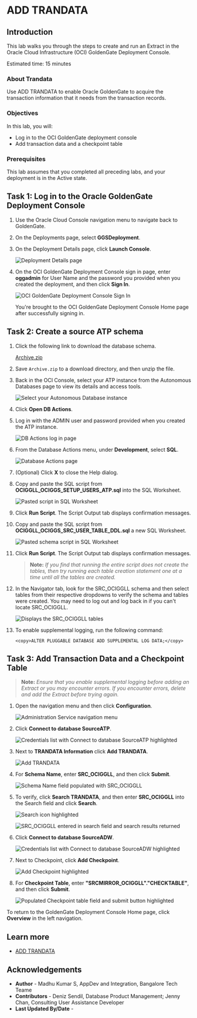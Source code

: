 # ADD TRANDATA

## Introduction

This lab walks you through the steps to create and run an Extract in the Oracle Cloud Infrastructure (OCI) GoldenGate Deployment Console.

Estimated time: 15 minutes

### About Trandata 

Use ADD TRANDATA to enable Oracle GoldenGate to acquire the transaction information that it needs from the transaction records.

### Objectives

In this lab, you will:
* Log in to the OCI GoldenGate deployment console
* Add transaction data and a checkpoint table


### Prerequisites

This lab assumes that you completed all preceding labs, and your deployment is in the Active state.

## Task 1: Log in to the Oracle GoldenGate Deployment Console

1.  Use the Oracle Cloud Console navigation menu to navigate back to GoldenGate.

2.  On the Deployments page, select **GGSDeployment**.

3.  On the Deployment Details page, click **Launch Console**.

    ![Deployment Details page](images/01-03-ggs-launchconsole.png " ")

4.  On the OCI GoldenGate Deployment Console sign in page, enter **oggadmin** for User Name and the password you provided when you created the deployment, and then click **Sign In**.

    ![OCI GoldenGate Deployment Console Sign In](images/01-04.png " ")

    You're brought to the OCI GoldenGate Deployment Console Home page after successfully signing in.

## Task 2: Create a source ATP schema

1.  Click the following link to download the database schema.

    [Archive.zip](./files/Archive.zip)

2.  Save `Archive.zip` to a download directory, and then unzip the file.

3.  Back in the OCI Console, select your ATP instance from the Autonomous Databases page to view its details and access tools.

    ![Select your Autonomous Database instance](./images/02-03-atp.png " ")

4.  Click **Open DB Actions**.

5.  Log in with the ADMIN user and password provided when you created the ATP instance.

    ![DB Actions log in page](./images/02-05-login.png " ")

6.  From the Database Actions menu, under **Development**, select **SQL**.

    ![Database Actions page](./images/02-06-db-actions.png " ")

7.  (Optional) Click **X** to close the Help dialog.

8.  Copy and paste the SQL script from **OCIGGLL\_OCIGGS\_SETUP\_USERS\_ATP.sql** into the SQL Worksheet.

    ![Pasted script in SQL Worksheet](./images/02-08-atp-sql.png " ")

9.  Click **Run Script**. The Script Output tab displays confirmation messages.

10. Copy and paste the SQL script from **OCIGGLL\_OCIGGS\_SRC\_USER\_TABLE\_DDL.sql** a new SQL Worksheet.

    ![Pasted schema script in SQL Worksheet](./images/02-10-atp-schema.png " ")

11. Click **Run Script**. The Script Output tab displays confirmation messages.

	>**Note:** *If you find that running the entire script does not create the tables, then try running each table creation statement one at a time until all the tables are created.*

12. In the Navigator tab, look for the SRC\_OCIGGLL schema and then select tables from their respective dropdowns to verify the schema and tables were created. You may need to log out and log back in if you can't locate SRC\_OCIGGLL.

    ![Displays the SRC\_OCIGGLL tables](./images/02-11-verify.png " ")

13. To enable supplemental logging, run the following command:

    ```
    <copy>ALTER PLUGGABLE DATABASE ADD SUPPLEMENTAL LOG DATA;</copy>
    ```

## Task 3: Add Transaction Data and a Checkpoint Table

> **Note:** *Ensure that you enable supplemental logging before adding an Extract or you may encounter errors. If you encounter errors, delete and add the Extract before trying again.*

1.  Open the navigation menu and then click **Configuration**.

    ![Administration Service navigation menu](images/02-01-nav-config.png " ")

2.  Click **Connect to database SourceATP**.

    ![Credentials list with Connect to database SourceATP highlighted](images/02-02-connect-source.png " ")

3.  Next to **TRANDATA Information** click **Add TRANDATA**.

    ![Add TRANDATA](images/02-03-trandata.png " ")

4.  For **Schema Name**, enter **SRC\_OCIGGLL**, and then click **Submit**.

    ![Schema Name field populated with SRC_OCIGGLL](images/02-04-schema-name.png " ")

5.  To verify, click **Search TRANDATA**, and then enter **SRC\_OCIGGLL** into the Search field and click **Search**.

    ![Search icon highlighted](images/02-05-search.png " ")

    ![SRC_OCIGGLL entered in search field and search results returned](images/01-05-trandata.png " ")

6.  Click **Connect to database SourceADW**.

    ![Credentials list with Connect to database SourceADW highlighted](images/02-06.png " ")

7.  Next to Checkpoint, click **Add Checkpoint**.

    ![Add Checkpoint highlighted](images/02-06-add-checkpoint.png " ")

8.  For **Checkpoint Table**, enter **"SRCMIRROR\_OCIGGLL"."CHECKTABLE"**, and then click **Submit**.

    ![Populated Checkpoint table field and submit button highlighted](images/02-07-checktable.png " ")

To return to the GoldenGate Deployment Console Home page, click **Overview** in the left navigation.





## Learn more

* [ADD TRANDATA](https://docs.oracle.com/en/middleware/goldengate/core/21.3/gclir/add-trandata.html)


## Acknowledgements
* **Author** - Madhu Kumar S, AppDev and Integration, Bangalore Tech Teame
* **Contributors** -  Deniz Sendil, Database Product Management; Jenny Chan, Consulting User Assistance Developer
* **Last Updated By/Date** - 
